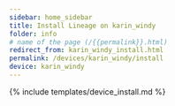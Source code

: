 ```yaml
---
sidebar: home_sidebar
title: Install Lineage on karin_windy
folder: info
# name of the page (/{{permalink}}.html)
redirect_from: karin_windy_install.html
permalink: /devices/karin_windy/install
device: karin_windy
---
```

{% include templates/device_install.md %}
